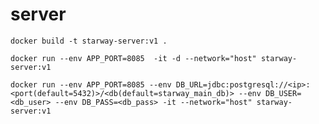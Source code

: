 # server
`docker build -t starway-server:v1 .`

`docker run --env APP_PORT=8085  -it -d --network="host" starway-server:v1`

`docker run --env APP_PORT=8085 --env DB_URL=jdbc:postgresql://<ip>:<port(default=5432)>/<db(default=starway_main_db)> --env DB_USER=<db_user> --env DB_PASS=<db_pass> -it --network="host" starway-server:v1`
